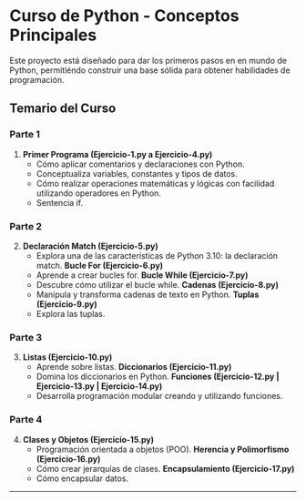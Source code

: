 # Curso de Python - Conceptos Principales

Este proyecto está diseñado para dar los primeros pasos en en mundo de Python, permitiéndo
construir una base sólida para obtener habilidades de programación. 

## Temario del Curso

### **Parte 1**

1. **Primer Programa (Ejercicio-1.py a Ejercicio-4.py)**
   - Cómo aplicar comentarios y declaraciones  con Python.
   - Conceptualiza variables, constantes y tipos de datos.
   - Cómo realizar operaciones matemáticas y lógicas con facilidad utilizando operadores en Python.
   - Sentencia if.

### **Parte 2**

2. **Declaración Match (Ejercicio-5.py)**
   - Explora una de las características de Python 3.10: la declaración match.
     **Bucle For (Ejercicio-6.py)**
   - Aprende a crear bucles for.
   **Bucle While (Ejercicio-7.py)**
   - Descubre cómo utilizar el bucle while.
   **Cadenas (Ejercicio-8.py)**
   - Manipula y transforma cadenas de texto en Python.
   **Tuplas (Ejercicio-9.py)**
   - Explora las tuplas.

### **Parte 3**

3. **Listas (Ejercicio-10.py)**
   - Aprende sobre listas.
   **Diccionarios (Ejercicio-11.py)**
   - Domina los diccionarios en Python.
   **Funciones (Ejercicio-12.py | Ejercicio-13.py | Ejercicio-14.py)**
   - Desarrolla programación modular creando y utilizando funciones.

### **Parte 4**


4. **Clases y Objetos (Ejercicio-15.py)**
   - Programación orientada a objetos (POO).
   **Herencia y Polimorfismo (Ejercicio-16.py)**
   - Cómo crear jerarquías de clases.
   **Encapsulamiento (Ejercicio-17.py)**
   - Cómo encapsular datos.

---

